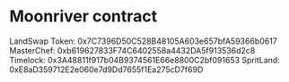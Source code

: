 # Moonriver contract
LandSwap Token: 0x7C7396D50C528B48105A603e657bfA59366b0617 
MasterChef: 0xb619627833F74C6402558a4432DA5f913536d2c8 
Timelock: 0x3A48811f917b04B9374561E66e8800C2bf091653 
SpritLand: 0xE8aD359712E2e060e7d9Dd7655f1Ea275cD7f69D 

